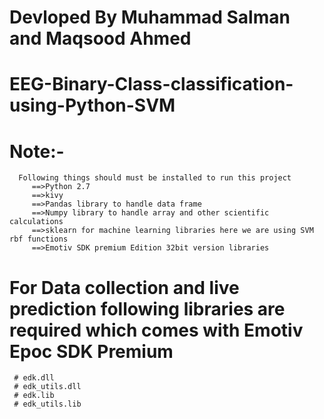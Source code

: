 
# Devloped By Muhammad Salman and Maqsood Ahmed



# EEG-Binary-Class-classification-using-Python-SVM

# Note:-
      Following things should must be installed to run this project
         ==>Python 2.7 
         ==>kivy
         ==>Pandas library to handle data frame
         ==>Numpy library to handle array and other scientific calculations
         ==>sklearn for machine learning libraries here we are using SVM rbf functions
         ==>Emotiv SDK premium Edition 32bit version libraries 

# For Data collection and live prediction following libraries are required which comes with Emotiv Epoc SDK Premium
     # edk.dll
     # edk_utils.dll
     # edk.lib
     # edk_utils.lib
